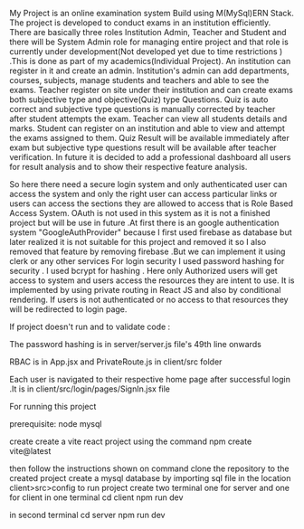 My Project is an online examination system Build using M(MySql)ERN Stack. The project is developed to conduct exams in an institution efficiently. There are basically three roles Institution Admin, Teacher and Student and there will be System Admin role for managing entire project  and that role is currently under development(Not developed yet due to time restrictions ) .This is done as part of my academics(Individual Project). An institution can register in it and create an admin. Institution's admin can add departments, courses, subjects, manage students and teachers and able to see the exams. Teacher register on site under their institution and can create exams both subjective type and objective(Quiz) type Questions. Quiz is auto correct and  subjective type questions is manually corrected by teacher after student attempts the exam. Teacher can view all students details and marks.
Student can register on an institution and able to view and attempt the exams assigned to them. Quiz Result will be available immediately after exam but subjective type questions result will be available after teacher verification.
In future it is decided to add a professional dashboard all users for result analysis and to show their respective feature analysis.

So here there need a secure login system and only authenticated user can access the system and only the right user can access particular links or users can access the sections they are allowed to access that is Role Based Access System.
OAuth is not used in this system as it is not a finished project but will be use in future .At first there is an google authentication system "GoogleAuthProvider" because I first used firebase as database but later realized it is not suitable for this project and removed it so I also removed that feature by removing firebase .But we can implement it using clerk or any other services 
For login security I used password hashing for security . I used bcrypt for hashing .
Here only Authorized users will get access to system and users access the resources they are intent to use. It is implemented by using private routing in React JS and also by conditional rendering. If users is not authenticated or no access to that resources they will be redirected to login page.

If project doesn't run and to validate code :

The password hashing is in server/server.js file's 49th line onwards

RBAC is in App.jsx and PrivateRoute.js in client/src folder

Each user is navigated to their respective home page after successful login .It is in client/src/login/pages/SignIn.jsx file

For running this project

prerequisite:
node
mysql

 create create a vite react project using the command
npm create vite@latest 

then follow the instructions shown on command
clone the repository to the created project 
create a mysql database by importing sql file in the location client>src>config
to run project
create two terminal one for server and one for client
in one terminal 
cd client
npm run dev

in second terminal
cd server
npm run dev
